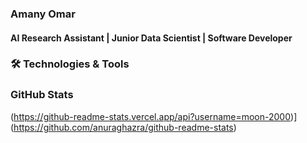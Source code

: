 
### Amany Omar
#### AI Research Assistant | Junior Data Scientist | Software Developer   




### 🛠️ Technologies & Tools 


### GitHub Stats

(https://github-readme-stats.vercel.app/api?username=moon-2000)](https://github.com/anuraghazra/github-readme-stats)
<!--
**moon-2000/moon-2000** is a ✨ _special_ ✨ repository because its `README.md` (this file) appears on your GitHub profile.

Here are some ideas to get you started:

- 🔭 I’m currently working on ...
- 🌱 I’m currently learning ...
- 👯 I’m looking to collaborate on ...
- 🤔 I’m looking for help with ...
- 💬 Ask me about ...
- 📫 How to reach me: ...
- 😄 Pronouns: ...
- ⚡ Fun fact: ...
-->
